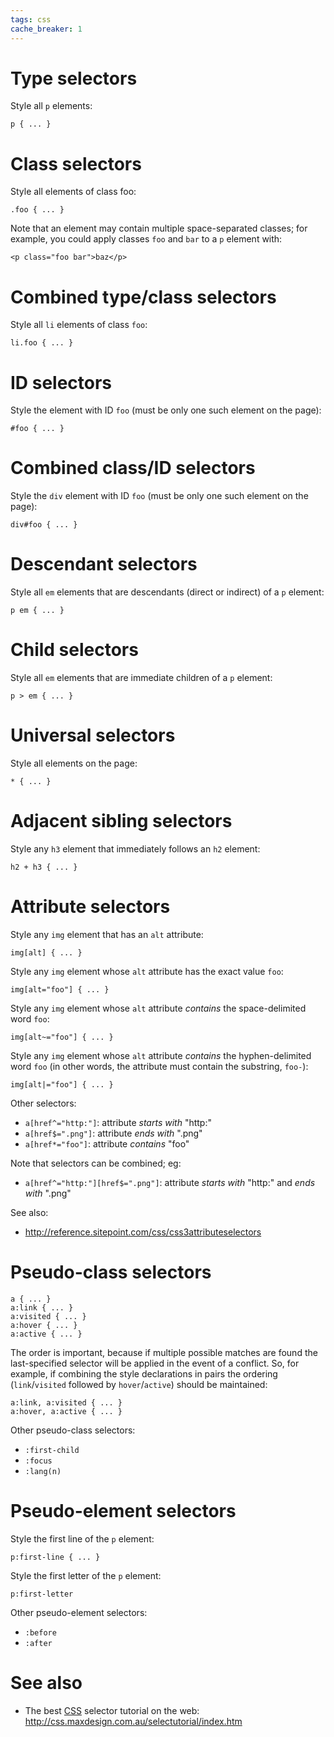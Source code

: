 ```yaml
---
tags: css
cache_breaker: 1
---
```


# Type selectors

Style all `p` elements:

    p { ... }

# Class selectors

Style all elements of class foo:

    .foo { ... }

Note that an element may contain multiple space-separated classes; for example, you could apply classes `foo` and `bar` to a `p` element with:

    <p class="foo bar">baz</p>

# Combined type/class selectors

Style all `li` elements of class `foo`:

    li.foo { ... }

# ID selectors

Style the element with ID `foo` (must be only one such element on the page):

    #foo { ... }

# Combined class/ID selectors

Style the `div` element with ID `foo` (must be only one such element on the page):

    div#foo { ... }

# Descendant selectors

Style all `em` elements that are descendants (direct or indirect) of a `p` element:

    p em { ... }

# Child selectors

Style all `em` elements that are immediate children of a `p` element:

    p > em { ... }

# Universal selectors

Style all elements on the page:

    * { ... }

# Adjacent sibling selectors

Style any `h3` element that immediately follows an `h2` element:

    h2 + h3 { ... }

# Attribute selectors

Style any `img` element that has an `alt` attribute:

    img[alt] { ... }

Style any `img` element whose `alt` attribute has the exact value `foo`:

    img[alt="foo"] { ... }

Style any `img` element whose `alt` attribute *contains* the space-delimited word `foo`:

    img[alt~="foo"] { ... }

Style any `img` element whose `alt` attribute *contains* the hyphen-delimited word `foo` (in other words, the attribute must contain the substring, `foo-`):

    img[alt|="foo"] { ... }

Other selectors:

-   `a[href^="http:"]`: attribute *starts with* "http:"
-   `a[href$=".png"]`: attribute *ends with* ".png"
-   `a[href*="foo"]`: attribute *contains* "foo"

Note that selectors can be combined; eg:

-   `a[href^="http:"][href$=".png"]`: attribute *starts with* "http:" and *ends with* ".png"

See also:

-   <http://reference.sitepoint.com/css/css3attributeselectors>

# Pseudo-class selectors

    a { ... }
    a:link { ... }
    a:visited { ... }
    a:hover { ... }
    a:active { ... }

The order is important, because if multiple possible matches are found the last-specified selector will be applied in the event of a conflict. So, for example, if combining the style declarations in pairs the ordering (`link`/`visited` followed by `hover`/`active`) should be maintained:

    a:link, a:visited { ... }
    a:hover, a:active { ... }

Other pseudo-class selectors:

-   `:first-child`
-   `:focus`
-   `:lang(n)`

# Pseudo-element selectors

Style the first line of the `p` element:

    p:first-line { ... }

Style the first letter of the `p` element:

    p:first-letter

Other pseudo-element selectors:

-   `:before`
-   `:after`

# See also

-   The best [CSS](/wiki/CSS) selector tutorial on the web: <http://css.maxdesign.com.au/selectutorial/index.htm>

